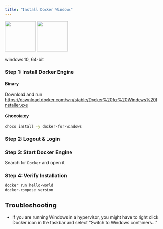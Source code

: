 ```yaml
---
title: "Install Docker Windows"
---
```


<img src="/images/docker.png" height="100">
<img src="/images/windows.svg" height="100">

<span class="w3-tag w3-green">windows 10, 64-bit</span>

### Step 1: Install Docker Engine

#### Binary

Download and run https://download.docker.com/win/stable/Docker%20for%20Windows%20Installer.exe

#### Chocolatey

```sh
choco install -y docker-for-windows
```

### Step 2: Logout & Login

### Step 3: Start Docker Engine

Search for `Docker` and open it

### Step 4: Verify Installation

```sh
docker run hello-world
docker-compose version
```

## Troubleshooting

- If you are running Windows in a hypervisor, you might have to right click Docker icon in the taskbar and select "Switch to Windows containers..."